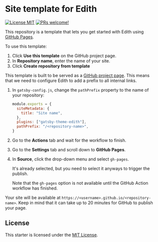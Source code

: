 # Site template for Edith

[![License MIT](https://img.shields.io/badge/license-MIT-blue.svg?style=flat)](LICENSE)
[![PRs welcome!](https://img.shields.io/badge/PRs-welcome-brightgreen.svg)](#contribute)

This repository is a template that lets you get started with Edith using [GitHub Pages](https://pages.github.com/).

To use this template:

1. Click **Use this template** on the GitHub project page.
1. In **Repository name**, enter the name of your site.
1. Click **Create repository from template**

This template is built to be served as a [GitHub project page](https://help.github.com/en/github/working-with-github-pages/about-github-pages#types-of-github-pages-sites). This means that we need to configure Edith to add a prefix to all internal links.

1. In `gatsby-config.js`, change the `pathPrefix` property to the name of your repository:

   ```js
   module.exports = {
     siteMetadata: {
       title: "Site name",
     },
     plugins: ["gatsby-theme-edith"],
     pathPrefix: "/<repository-name>",
   }
   ```

1. Go to the **Actions** tab and wait for the workflow to finish.

1. Go to the **Settings** tab and scroll down to **GitHub Pages**.
1. In **Source**, click the drop-down menu and select `gh-pages`.

   It's already selected, but you need to select it anyways to trigger the publish.

   Note that the `gh-pages` option is not available until the GitHub Action workflow has finished.

Your site will be available at `https://<username>.github.io/<repository-name>`. Keep in mind that it can take up to 20 minutes for GitHub to publish your page.

## License

This starter is licensed under the [MIT License](LICENSE).
